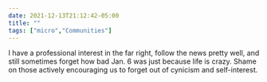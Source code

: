 ```yaml
---
date: 2021-12-13T21:12:42-05:00
title: ""
tags: ["micro","Communities"]
---
```

I have a professional interest in the far right, follow the news pretty well, and still sometimes forget how bad Jan. 6 was just because life is crazy. Shame on those actively encouraging us to forget out of cynicism and self-interest.
